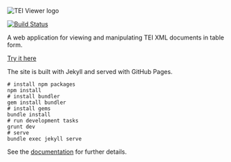 ![TEI Viewer logo](assets/img/logo)

[![Build Status](https://travis-ci.org/alexandermendes/tei-viewer.svg?branch=master)](https://travis-ci.org/alexandermendes/tei-viewer)

A web application for viewing and manipulating TEI XML documents in table form.

[Try it here](https://alexandermendes.github.io/tei-viewer)

The site is built with Jekyll and served with GitHub Pages.

```
# install npm packages
npm install
# install bundler
gem install bundler
# install gems
bundle install
# run development tasks
grunt dev
# serve
bundle exec jekyll serve
```

See the [documentation](https://alexandermendes.github.io/tei-viewer/docs) for further details.
